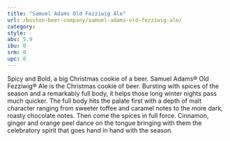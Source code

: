 ```yaml
---
title: "Samuel Adams Old Fezziwig Ale"
url: /boston-beer-company/samuel-adams-old-fezziwig-ale/
category: 
style: 
abv: 5.9
ibu: 0
srm: 0
upc: 0
---
```

Spicy and Bold, a big Christmas cookie of a beer.
Samuel Adams® Old Fezziwig® Ale is the Christmas cookie of beer. Bursting with spices of the season and a remarkably full body, it helps those long winter nights pass much quicker. The full body hits the palate first with a depth of malt character ranging from sweeter toffee and caramel notes to the more dark, roasty chocolate notes. Then come the spices in full force. Cinnamon, ginger and orange peel dance on the tongue bringing with them the celebratory spirit that goes hand in hand with the season.
